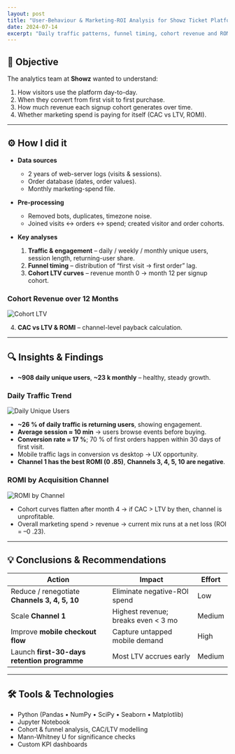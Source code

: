 ```yaml
---
layout: post
title: "User-Behaviour & Marketing-ROI Analysis for Showz Ticket Platform"
date: 2024-07-14
excerpt: "Daily traffic patterns, funnel timing, cohort revenue and ROMI by acquisition channel for an online ticket marketplace."
---
```


## 🎯 Objective

The analytics team at **Showz** wanted to understand:

1. How visitors use the platform day-to-day.
2. When they convert from first visit to first purchase.
3. How much revenue each signup cohort generates over time.
4. Whether marketing spend is paying for itself (CAC vs LTV, ROMI).

---

## ⚙️ How I did it

- **Data sources**

  - 2 years of web-server logs (visits & sessions).
  - Order database (dates, order values).
  - Monthly marketing-spend file.

- **Pre-processing**

  - Removed bots, duplicates, timezone noise.
  - Joined visits ↔ orders ↔ spend; created visitor and order cohorts.

- **Key analyses**
  1. **Traffic & engagement** – daily / weekly / monthly unique users, session length, returning-user share.
  2. **Funnel timing** – distribution of “first visit → first order” lag.
  3. **Cohort LTV curves** – revenue month 0 → month 12 per signup cohort.

### Cohort Revenue over 12 Months

![Cohort LTV](../../../assets/projects/showz_analysis/cohort_ltv.png)

4. **CAC vs LTV & ROMI** – channel-level payback calculation.

---

## 🔍 Insights & Findings

- **~908 daily unique users**, **~23 k monthly** – healthy, steady growth.

### Daily Traffic Trend

![Daily Unique Users](../../../assets/projects/showz_analysis/daily_unique_users.png)

- **~26 % of daily traffic is returning users**, showing engagement.
- **Average session ≈ 10 min** → users browse events before buying.
- **Conversion rate ≈ 17 %**; 70 % of first orders happen within 30 days of first visit.
- Mobile traffic lags in conversion vs desktop → UX opportunity.
- **Channel 1 has the best ROMI (0 .85)**, **Channels 3, 4, 5, 10 are negative**.

### ROMI by Acquisition Channel

![ROMI by Channel](../../../assets/projects/showz_analysis/romi_by_channel.png)

- Cohort curves flatten after month 4 → if CAC > LTV by then, channel is unprofitable.
- Overall marketing spend > revenue → current mix runs at a net loss (ROI = –0 .23).

---

## 💡 Conclusions & Recommendations

| Action                                        | Impact                              | Effort |
| --------------------------------------------- | ----------------------------------- | ------ |
| Reduce / renegotiate **Channels 3, 4, 5, 10** | Eliminate negative-ROI spend        | Low    |
| Scale **Channel 1**                           | Highest revenue; breaks even < 3 mo | Medium |
| Improve **mobile checkout flow**              | Capture untapped mobile demand      | High   |
| Launch **first-30-days retention programme**  | Most LTV accrues early              | Medium |

---

## 🛠️ Tools & Technologies

- Python (Pandas • NumPy • SciPy • Seaborn • Matplotlib)
- Jupyter Notebook
- Cohort & funnel analysis, CAC/LTV modelling
- Mann-Whitney U for significance checks
- Custom KPI dashboards
